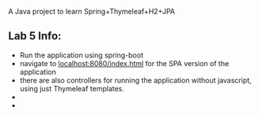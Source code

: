 A Java project to learn Spring+Thymeleaf+H2+JPA

## Lab 5 Info: 
- Run the application using spring-boot
- navigate to <a href="localhost:8080/index.html">localhost:8080/index.html</a> for the SPA version of the application
- there are also controllers for running the application without javascript, using just Thymeleaf templates. 
- 
- 